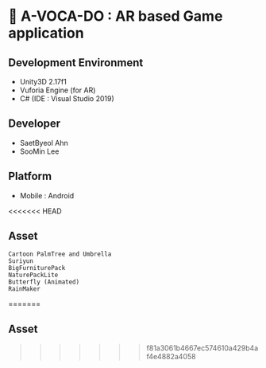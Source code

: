 # :avocado: A-VOCA-DO : AR based Game application

## Development Environment
  - Unity3D 2.17f1
  - Vuforia Engine (for AR)
  - C# (IDE : Visual Studio 2019)

## Developer
  - SaetByeol Ahn
  - SooMin Lee
  
## Platform
  - Mobile : Android


<<<<<<< HEAD
## Asset

```
Cartoon PalmTree and Umbrella
Suriyun
BigFurniturePack
NaturePackLite
Butterfly (Animated)
RainMaker
````
=======
## Asset
>>>>>>> f81a3061b4667ec574610a429b4af4e4882a4058
